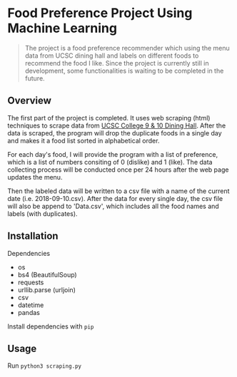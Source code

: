 # Food Preference Project Using Machine Learning

> The project is a food preference recommender which using the menu data from UCSC dining hall and labels on different foods to recommend the food I like. Since the project is currently still in development, some functionalities is waiting to be completed in the future.

## Overview

The first part of the project is completed. It uses web scraping (html) techniques to scrape data from [UCSC College 9 & 10 Dining Hall](https://nutrition.sa.ucsc.edu/nutframe.asp?sName=UC+Santa+Cruz+Dining&locationNum=40&locationName=Colleges+Nine+%26+Ten+Dining+Hall&naFlag=1). After the data is scraped, the program will drop the duplicate foods in a single day and makes it a food list sorted in alphabetical order.

For each day's food, I will provide the program with a list of preference, which is a list of numbers consiting of 0 (dislike) and 1 (like). The data collecting process will be conducted once per 24 hours after the web page updates the menu.

Then the labeled data will be written to a csv file with a name of the current date (i.e. 2018-09-10.csv). After the data for every single day, the csv file will also be append to 'Data.csv', which includes all the food names and labels (with duplicates).

## Installation

Dependencies

* os
* bs4 (BeautifulSoup)
* requests
* urllib.parse (urljoin)
* csv
* datetime
* pandas

Install dependencies with `pip`

## Usage

Run `python3 scraping.py`
